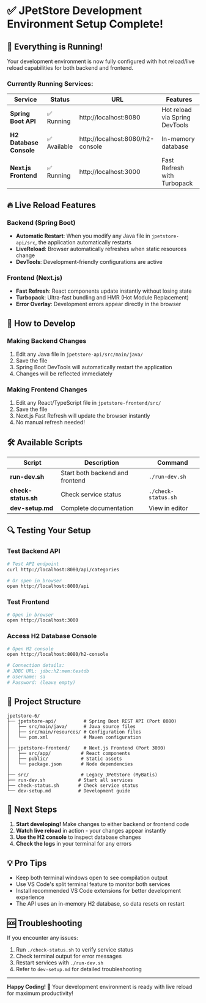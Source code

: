 # ✅ JPetStore Development Environment Setup Complete!

## 🎉 Everything is Running!

Your development environment is now fully configured with hot reload/live reload capabilities for both backend and frontend.

### Currently Running Services:

| Service | Status | URL | Features |
|---------|--------|-----|----------|
| **Spring Boot API** | ✅ Running | http://localhost:8080 | Hot reload via Spring DevTools |
| **H2 Database Console** | ✅ Available | http://localhost:8080/h2-console | In-memory database |
| **Next.js Frontend** | ✅ Running | http://localhost:3000 | Fast Refresh with Turbopack |

## 🔥 Live Reload Features

### Backend (Spring Boot)
- **Automatic Restart**: When you modify any Java file in `jpetstore-api/src`, the application automatically restarts
- **LiveReload**: Browser automatically refreshes when static resources change
- **DevTools**: Development-friendly configurations are active

### Frontend (Next.js)
- **Fast Refresh**: React components update instantly without losing state
- **Turbopack**: Ultra-fast bundling and HMR (Hot Module Replacement)
- **Error Overlay**: Development errors appear directly in the browser

## 📝 How to Develop

### Making Backend Changes
1. Edit any Java file in `jpetstore-api/src/main/java/`
2. Save the file
3. Spring Boot DevTools will automatically restart the application
4. Changes will be reflected immediately

### Making Frontend Changes
1. Edit any React/TypeScript file in `jpetstore-frontend/src/`
2. Save the file
3. Next.js Fast Refresh will update the browser instantly
4. No manual refresh needed!

## 🛠️ Available Scripts

| Script | Description | Command |
|--------|-------------|---------|
| **run-dev.sh** | Start both backend and frontend | `./run-dev.sh` |
| **check-status.sh** | Check service status | `./check-status.sh` |
| **dev-setup.md** | Complete documentation | View in editor |

## 🔍 Testing Your Setup

### Test Backend API
```bash
# Test API endpoint
curl http://localhost:8080/api/categories

# Or open in browser
open http://localhost:8080/api
```

### Test Frontend
```bash
# Open in browser
open http://localhost:3000
```

### Access H2 Database Console
```bash
# Open H2 console
open http://localhost:8080/h2-console

# Connection details:
# JDBC URL: jdbc:h2:mem:testdb
# Username: sa
# Password: (leave empty)
```

## 📁 Project Structure

```
jpetstore-6/
├── jpetstore-api/          # Spring Boot REST API (Port 8080)
│   ├── src/main/java/      # Java source files
│   ├── src/main/resources/ # Configuration files
│   └── pom.xml             # Maven configuration
│
├── jpetstore-frontend/     # Next.js Frontend (Port 3000)
│   ├── src/app/           # React components
│   ├── public/            # Static assets
│   └── package.json       # Node dependencies
│
├── src/                   # Legacy JPetStore (MyBatis)
├── run-dev.sh            # Start all services
├── check-status.sh       # Check service status
└── dev-setup.md          # Development guide
```

## 🚀 Next Steps

1. **Start developing!** Make changes to either backend or frontend code
2. **Watch live reload** in action - your changes appear instantly
3. **Use the H2 console** to inspect database changes
4. **Check the logs** in your terminal for any errors

## 💡 Pro Tips

- Keep both terminal windows open to see compilation output
- Use VS Code's split terminal feature to monitor both services
- Install recommended VS Code extensions for better development experience
- The API uses an in-memory H2 database, so data resets on restart

## 🆘 Troubleshooting

If you encounter any issues:

1. Run `./check-status.sh` to verify service status
2. Check terminal output for error messages
3. Restart services with `./run-dev.sh`
4. Refer to `dev-setup.md` for detailed troubleshooting

---

**Happy Coding! 🎊** Your development environment is ready with live reload for maximum productivity!
